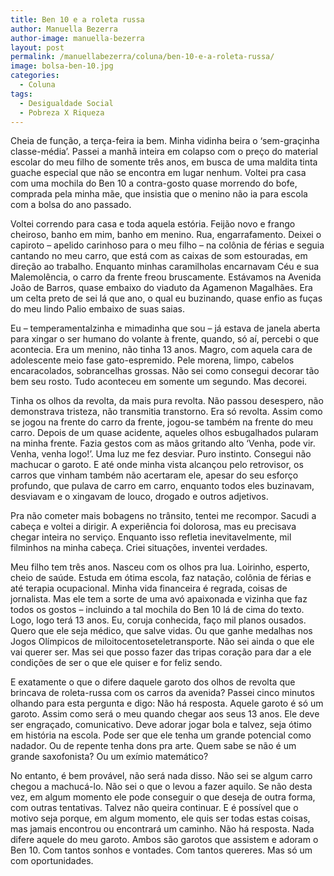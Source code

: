 ```yaml
---
title: Ben 10 e a roleta russa
author: Manuella Bezerra
author-image: manuella-bezerra
layout: post
permalink: /manuellabezerra/coluna/ben-10-e-a-roleta-russa/
image: bolsa-ben-10.jpg
categories:
  - Coluna
tags:
  - Desigualdade Social
  - Pobreza X Riqueza
---
```

Cheia de função, a terça-feira ia bem. Minha vidinha beira o ‘sem-graçinha classe-média’. Passei a manhã inteira em colapso com o preço do material escolar do meu filho de somente três anos, em busca de uma maldita tinta guache especial que não se encontra em lugar nenhum. Voltei pra casa com uma mochila do Ben 10 a contra-gosto quase morrendo do bofe, comprada pela minha mãe, que insistia que o menino não ia para escola com a bolsa do ano passado.

Voltei correndo para casa e toda aquela estória. Feijão novo e frango cheiroso, banho em mim, banho em menino. Rua, engarrafamento. Deixei o capiroto – apelido carinhoso para o meu filho – na colônia de férias e seguia cantando no meu carro, que está com as caixas de som estouradas, em direção ao trabalho. Enquanto minhas caramilholas encarnavam Céu e sua Malemolência, o carro da frente freou bruscamente. Estávamos na Avenida João de Barros, quase embaixo do viaduto da Agamenon Magalhães. Era um celta preto de sei lá que ano, o qual eu buzinando, quase enfio as fuças do meu lindo Palio embaixo de suas saias.

Eu – temperamentalzinha e mimadinha que sou – já estava de janela aberta para xingar o ser humano do volante à frente, quando, só aí, percebi o que acontecia. Era um menino, não tinha 13 anos. Magro, com aquela cara de adolescente meio fase gato-espremido. Pele morena, limpo, cabelos encaracolados, sobrancelhas grossas. Não sei como consegui decorar tão bem seu rosto. Tudo aconteceu em somente um segundo. Mas decorei.

Tinha os olhos da revolta, da mais pura revolta. Não passou desespero, não demonstrava tristeza, não transmitia transtorno. Era só revolta. Assim como se jogou na frente do carro da frente, jogou-se também na frente do meu carro. Depois de um quase acidente, aqueles olhos esbugalhados pularam na minha frente. Fazia gestos com as mãos gritando alto ‘Venha, pode vir. Venha, venha logo!’. Uma luz me fez desviar. Puro instinto. Consegui não machucar o garoto. E até onde minha vista alcançou pelo retrovisor, os carros que vinham também não acertaram ele, apesar do seu esforço profundo, que pulava de carro em carro, enquanto todos eles buzinavam, desviavam e o xingavam de louco, drogado e outros adjetivos.

Pra não cometer mais bobagens no trânsito, tentei me recompor. Sacudi a cabeça e voltei a dirigir. A experiência foi dolorosa, mas eu precisava chegar inteira no serviço. Enquanto isso refletia inevitavelmente, mil filminhos na minha cabeça. Criei situações, inventei verdades.

Meu filho tem três anos. Nasceu com os olhos pra lua. Loirinho, esperto, cheio de saúde. Estuda em ótima escola, faz natação, colônia de férias e até terapia ocupacional. Minha vida financeira é regrada, coisas de jornalista. Mas ele tem a sorte de uma avó apaixonada e vizinha que faz todos os gostos – incluindo a tal mochila do Ben 10 lá de cima do texto. Logo, logo terá 13 anos. Eu, coruja conhecida, faço mil planos ousados. Quero que ele seja médico, que salve vidas. Ou que ganhe medalhas nos Jogos Olímpicos de miloitocentoseteletransporte. Não sei ainda o que ele vai querer ser. Mas sei que posso fazer das tripas coração para dar a ele condições de ser o que ele quiser e for feliz sendo.

E exatamente o que o difere daquele garoto dos olhos de revolta que brincava de roleta-russa com os carros da avenida? Passei cinco minutos olhando para esta pergunta e digo: Não há resposta. Aquele garoto é só um garoto. Assim como será o meu quando chegar aos seus 13 anos. Ele deve ser engraçado, comunicativo. Deve adorar jogar bola e talvez, seja ótimo em história na escola. Pode ser que ele tenha um grande potencial como nadador. Ou de repente tenha dons pra arte. Quem sabe se não é um grande saxofonista? Ou um exímio matemático?

No entanto, é bem provável, não será nada disso. Não sei se algum carro chegou a machucá-lo. Não sei o que o levou a fazer aquilo. Se não desta vez, em algum momento ele pode conseguir o que deseja de outra forma, com outras tentativas. Talvez não queira continuar. E é possível que o motivo seja porque, em algum momento, ele quis ser todas estas coisas, mas jamais encontrou ou encontrará um caminho. Não há resposta. Nada difere aquele do meu garoto. Ambos são garotos que assistem e adoram o Ben 10. Com tantos sonhos e vontades. Com tantos quereres. Mas só um com oportunidades.